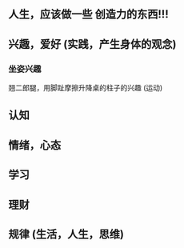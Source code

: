 ## 人生，应该做一些 创造力的东西!!! 

## 兴趣，爱好 (实践，产生身体的观念)
### 坐姿兴趣
翘二郎腿，用脚趾摩擦升降桌的柱子的兴趣 (运动)
## 认知
## 情绪，心态
## 学习
## 理财
## 规律 (生活，人生，思维)
